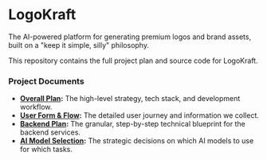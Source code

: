 # LogoKraft

The AI-powered platform for generating premium logos and brand assets, built on a "keep it simple, silly" philosophy.

This repository contains the full project plan and source code for LogoKraft.

### Project Documents

*   **[Overall Plan](./overall_plan.md):** The high-level strategy, tech stack, and development workflow.
*   **[User Form & Flow](./form_info.md):** The detailed user journey and information we collect.
*   **[Backend Plan](./backend/backendplan.md):** The granular, step-by-step technical blueprint for the backend services.
*   **[AI Model Selection](./backend/model_selection.md):** The strategic decisions on which AI models to use for which tasks.
